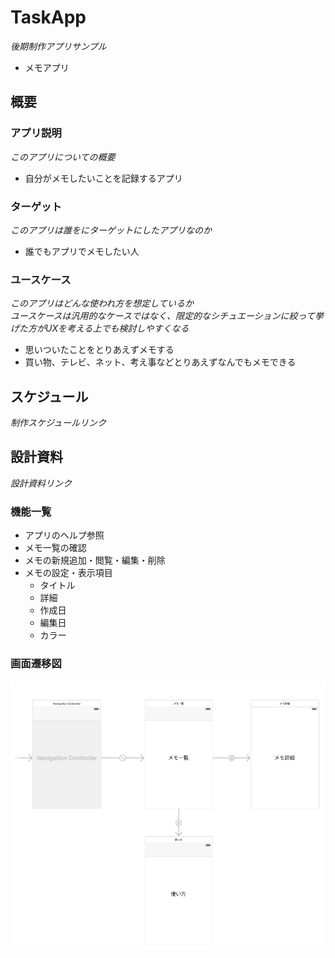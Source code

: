 # TaskApp
_後期制作アプリサンプル_

- メモアプリ

## 概要
### アプリ説明
_このアプリについての概要_

- 自分がメモしたいことを記録するアプリ

### ターゲット
_このアプリは誰をにターゲットにしたアプリなのか_

- 誰でもアプリでメモしたい人

### ユースケース
_このアプリはどんな使われ方を想定しているか_  
_ユースケースは汎用的なケースではなく、限定的なシチュエーションに絞って挙げた方がUXを考える上でも検討しやすくなる_

- 思いついたことをとりあえずメモする
- 買い物、テレビ、ネット、考え事などとりあえずなんでもメモできる

## スケジュール
_制作スケジュールリンク_

## 設計資料
_設計資料リンク_

### 機能一覧
- アプリのヘルプ参照
- メモ一覧の確認
- メモの新規追加・閲覧・編集・削除
- メモの設定・表示項目
  - タイトル
  - 詳細
  - 作成日
  - 編集日
  - カラー

### 画面遷移図
![画面遷移](https://github.com/nira28/TaskApp/blob/master/files/screen.png)
